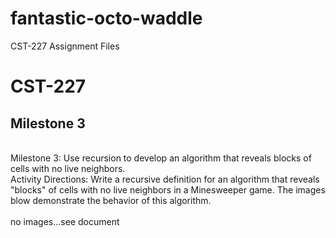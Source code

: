 # fantastic-octo-waddle
CST-227 Assignment Files
# CST-227
## Milestone 3
<br>Milestone 3:  Use recursion to develop an algorithm that reveals blocks of cells with no live neighbors.
<br>Activity Directions:  Write a recursive definition for an algorithm that reveals "blocks" of cells with no live neighbors in a Minesweeper game.  The images blow demonstrate the behavior of this algorithm.  
<br>no images...see document

